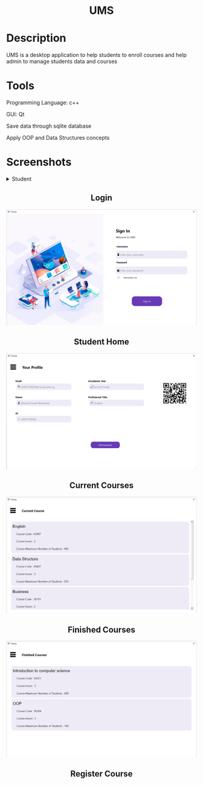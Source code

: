 <h1 align="center">UMS</h1>


<h1>Description</h1>
<p align="left">UMS is a desktop application to help students to enroll courses and help admin to manage students data and courses</p>


<h1>Tools</h1>
<p>Programming Language: c++</p>
<p>GUI: Qt</p>
<p>Save data through sqlite database</p>
<p>Apply OOP and Data Structures concepts</p>


<h1>Screenshots</h1>
<details>
  <summary>Student</summary>
  <ol>
    <h2 align="center">Login</h2>
    <img src="https://raw.githubusercontent.com/AhmedEsmail8/UMS/main/screen%20shots/Login.png"/>
  </ol>
</details>
<h2 align="center">Login</h2>
<img src="https://raw.githubusercontent.com/AhmedEsmail8/UMS/main/screen%20shots/Login.png"/>

<h2 align="center">Student Home</h2>
<img src="https://github.com/AhmedEsmail8/UMS/blob/main/screen%20shots/Student_Home.png?raw=true"/>

<h2 align="center">Current Courses</h2>
<img src="https://github.com/AhmedEsmail8/UMS/blob/main/screen%20shots/Current_Courses.png?raw=true">

<h2 align="center">Finished Courses</h2>
<img src="https://github.com/AhmedEsmail8/UMS/blob/main/screen%20shots/Finished_Courses.png?raw=true"/>

<h2 align="center">Register Course</h2>
